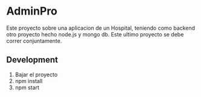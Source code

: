 # AdminPro 
Este proyecto sobre una aplicacion de un Hospital, teniendo como backend otro proyecto hecho node.js y mongo db. Este ultimo proyecto se debe correr conjuntamente.

## Development 

1. Bajar el proyecto
2. npm install
3. npm start
